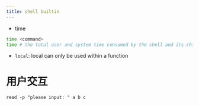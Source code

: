 ```yaml
---
title: shell builtin
---
```


* time

```sh
time <command>
time # the total user and system time consumed by the shell and its children
```

* `local`: local can only be used within a function

# 用户交互

```
read -p "please input: " a b c
```
